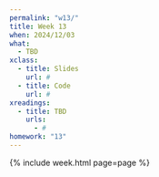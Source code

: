 ```yaml
---
permalink: "w13/"
title: Week 13
when: 2024/12/03
what:
  - TBD
xclass:
  - title: Slides
    url: #
  - title: Code
    url: #
xreadings:
  - title: TBD
    urls:
      - #
homework: "13"
---
```

{% include week.html page=page %}
